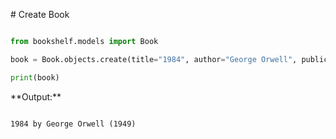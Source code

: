 \# Create Book



```python

from bookshelf.models import Book

book = Book.objects.create(title="1984", author="George Orwell", publication\_year=1949)

print(book)

```



\*\*Output:\*\*



```

1984 by George Orwell (1949)

```



